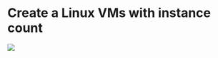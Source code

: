 
# Create a Linux VMs with instance count

<a href="https://portal.azure.com/#create/Microsoft.Template/uri/https://raw.githubusercontent.com/Glendeschema/opnsource/master/LinuxVMcount/template.json" target="_blank">
    <img src="http://azuredeploy.net/deploybutton.png"/>
</a>


